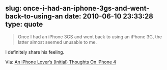 slug: once-i-had-an-iphone-3gs-and-went-back-to-using-an
date: 2010-06-10 23:33:28
type: quote
---

> Once I had an iPhone 3GS and went back to using an iPhone 3G, the latter almost seemed unusable to me.

I definitely share his feeling.

 Via: [An iPhone Lover’s (Initial) Thoughts On iPhone 4](http://techcrunch.com/2010/06/08/initial-iphone-4-review/)
